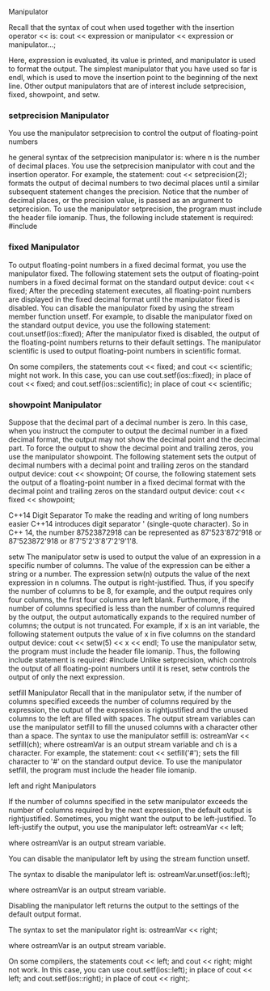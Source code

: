 Manipulator

Recall that the syntax of cout when used together with the insertion operator << is:
cout << expression or manipulator << expression or manipulator...;

Here, expression is evaluated, its value is printed, and manipulator is used to format the output. The simplest manipulator that you have used so far is endl, which is used to move the insertion point to the beginning of the next line.
Other output manipulators that are of interest include setprecision, fixed, showpoint, and setw.





### setprecision Manipulator
You use the manipulator setprecision to control the output of floating-point numbers

he general syntax of the setprecision manipulator is:
where n is the number of decimal places.
You use the setprecision manipulator with cout and the insertion operator. For
example, the statement:
cout << setprecision(2);
formats the output of decimal numbers to two decimal places until a similar subsequent statement changes the precision. Notice that the number of decimal places, or
the precision value, is passed as an argument to setprecision.
To use the manipulator setprecision, the program must include the header file
iomanip. Thus, the following include statement is required:
 #include <iomanip>



### fixed Manipulator
To output floating-point numbers in a fixed decimal format, you use the manipulator fixed. The following statement sets the output of floating-point numbers in a
fixed decimal format on the standard output device:
cout << fixed;
After the preceding statement executes, all floating-point numbers are displayed in the
fixed decimal format until the manipulator fixed is disabled. You can disable the manipulator fixed by using the stream member function unsetf. For example, to disable the
manipulator fixed on the standard output device, you use the following statement:
cout.unsetf(ios::fixed);
After the manipulator fixed is disabled, the output of the floating-point numbers
returns to their default settings. The manipulator scientific is used to output floating-point numbers in scientific format.

On some compilers, the statements cout << fixed; and cout << scientific;
might not work. In this case, you can use cout.setf(ios::fixed); in place of
cout << fixed; and cout.setf(ios::scientific); in place of cout <<
scientific;



### showpoint Manipulator
Suppose that the decimal part of a decimal number is zero. In this case, when you
instruct the computer to output the decimal number in a fixed decimal format, the
output may not show the decimal point and the decimal part. To force the output to
show the decimal point and trailing zeros, you use the manipulator showpoint. The
following statement sets the output of decimal numbers with a decimal point and
trailing zeros on the standard output device:
cout << showpoint;
Of course, the following statement sets the output of a floating-point number in a
fixed decimal format with the decimal point and trailing zeros on the standard output
device:
cout << fixed << showpoint;



C++14 Digit Separator
To make the reading and writing of long numbers easier C++14
introduces digit separator ' (single-quote character). So in C++ 14, the number
87523872918 can be represented as 87'523'872'918 or 87'523872'918 or 8'7'5'2'3'8'7'2'9'1'8.



setw
The manipulator setw is used to output the value of an expression in a specific
number of columns. The value of the expression can be either a string or a number.
The expression setw(n) outputs the value of the next expression in n columns. The
output is right-justified. Thus, if you specify the number of columns to be 8, for example, and the output requires only four columns, the first four columns are left blank.
Furthermore, if the number of columns specified is less than the number of columns
required by the output, the output automatically expands to the required number of
columns; the output is not truncated. For example, if x is an int variable, the following statement outputs the value of x in five columns on the standard output device:
cout << setw(5) << x << endl;
To use the manipulator setw, the program must include the header file iomanip.
Thus, the following include statement is required:
#include <iomanip>
Unlike setprecision, which controls the output of all floating-point numbers until
it is reset, setw controls the output of only the next expression.

setfill Manipulator
Recall that in the manipulator setw, if the number of columns specified exceeds the
number of columns required by the expression, the output of the expression is rightjustified and the unused columns to the left are filled with spaces. The output stream
variables can use the manipulator setfill to fill the unused columns with a character other than a space.
The syntax to use the manipulator setfill is:
ostreamVar << setfill(ch);
where ostreamVar is an output stream variable and ch is a character. For example,
the statement:
cout << setfill('#');
sets the fill character to '#' on the standard output device.
To use the manipulator setfill, the program must include the header file iomanip.







left and right Manipulators

If the number of columns specified in the setw manipulator exceeds the number of columns required by the next expression, the default output is rightjustified. Sometimes, you might want the output to be left-justified. To left-justify the
output, you use the manipulator left:
ostreamVar << left;

where ostreamVar is an output stream variable.

You can disable the manipulator left by using the stream function unsetf.

The syntax to disable the manipulator left is:
ostreamVar.unsetf(ios::left);

where ostreamVar is an output stream variable.

Disabling the manipulator left returns the output to the settings of the default output format.

The syntax to set the manipulator right is:
ostreamVar << right;

where ostreamVar is an output stream variable.


On some compilers, the statements cout << left; and cout << right; might not work. In this case, you can use cout.setf(ios::left); in place of cout << left; and cout.setf(ios::right); in place of cout << right;.

